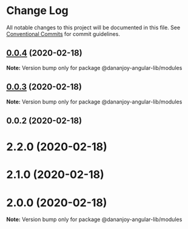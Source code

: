# Change Log

All notable changes to this project will be documented in this file.
See [Conventional Commits](https://conventionalcommits.org) for commit guidelines.

## [0.0.4](https://github.com/DananJoy/ng-lerna/compare/@dananjoy-angular-lib/modules@0.0.3...@dananjoy-angular-lib/modules@0.0.4) (2020-02-18)

**Note:** Version bump only for package @dananjoy-angular-lib/modules





## [0.0.3](https://github.com/DananJoy/ng-lerna/compare/@dananjoy-angular-lib/modules@0.0.2...@dananjoy-angular-lib/modules@0.0.3) (2020-02-18)

**Note:** Version bump only for package @dananjoy-angular-lib/modules





## 0.0.2 (2020-02-18)



# 2.2.0 (2020-02-18)



# 2.1.0 (2020-02-18)



# 2.0.0 (2020-02-18)

**Note:** Version bump only for package @dananjoy-angular-lib/modules
